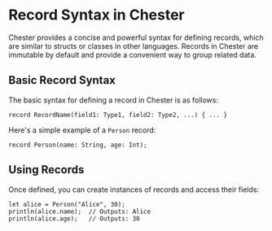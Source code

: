 # Record Syntax in Chester

Chester provides a concise and powerful syntax for defining records, which are similar to structs or classes in other languages. Records in Chester are immutable by default and provide a convenient way to group related data.

## Basic Record Syntax

The basic syntax for defining a record in Chester is as follows:

```chester
record RecordName(field1: Type1, field2: Type2, ...) { ... }
```

Here's a simple example of a `Person` record:

```chester,playground,editable
record Person(name: String, age: Int);
```

## Using Records

Once defined, you can create instances of records and access their fields:

```chester,playground,editable
let alice = Person("Alice", 30);
println(alice.name);  // Outputs: Alice
println(alice.age);   // Outputs: 30
```
